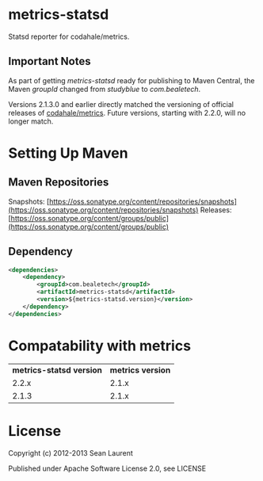# metrics-statsd

Statsd reporter for codahale/metrics.

## Important Notes

As part of getting _metrics-statsd_ ready for publishing to Maven Central, the Maven _groupId_ changed from _studyblue_ to _com.bealetech_.

Versions 2.1.3.0 and earlier directly matched the versioning of official releases of [codahale/metrics](https://github.com/codahale/metrics). Future versions, starting with 2.2.0, will no longer match.

# Setting Up Maven
## Maven Repositories

Snapshots: [https://oss.sonatype.org/content/repositories/snapshots](https://oss.sonatype.org/content/repositories/snapshots)
Releases: [https://oss.sonatype.org/content/groups/public](https://oss.sonatype.org/content/groups/public)

## Dependency

```xml
<dependencies>
    <dependency>
        <groupId>com.bealetech</groupId>
        <artifactId>metrics-statsd</artifactId>
        <version>${metrics-statsd.version}</version>
    </dependency>
</dependencies>
```

# Compatability with metrics

<table>
  <tr>
    <td><strong>metrics-statsd version</strong></td> 
    <td><strong>metrics version</strong></td> 
  </tr>
  <tr>
  	<td>2.2.x</td>
  	<td>2.1.x</td>
  </tr>  
  <tr>
  	<td>2.1.3</td>
  	<td>2.1.x</td>
  </tr>  
</table>


# License

Copyright (c) 2012-2013 Sean Laurent

Published under Apache Software License 2.0, see LICENSE
